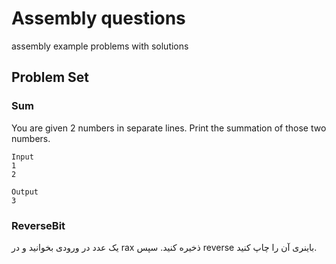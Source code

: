 # Assembly questions

assembly example problems with solutions

## Problem Set

### Sum

You are given 2 numbers in separate lines. Print the summation of those two numbers.

```shell
Input
1
2

Output
3
```

### ReverseBit
یک عدد در ورودی بخوانید و در rax ذخیره کنید. سپس reverse باینری آن را چاپ کنید.
